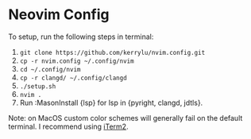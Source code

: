 # Neovim Config

To setup, run the following steps in terminal:

1. `git clone https://github.com/kerrylu/nvim.config.git`
2. `cp -r nvim.config ~/.config/nvim`
3. `cd ~/.config/nvim`
4. `cp -r clangd/ ~/.config/clangd`
5. `./setup.sh`
6. `nvim .`
7. Run :MasonInstall {lsp} for lsp in {pyright, clangd, jdtls}.

Note: on MacOS custom color schemes will generally fail on the default terminal. I recommend using [iTerm2](https://iterm2.com/).
